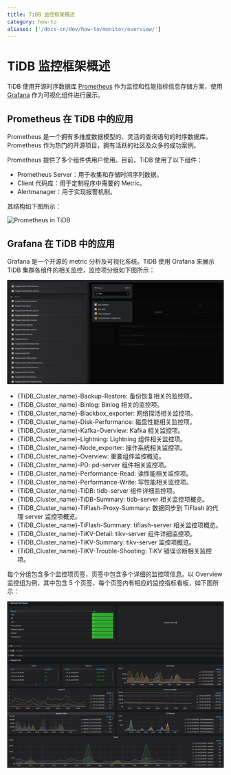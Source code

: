 ```yaml
---
title: TiDB 监控框架概述
category: how-to
aliases: ['/docs-cn/dev/how-to/monitor/overview/']
---
```


# TiDB 监控框架概述

TiDB 使用开源时序数据库 [Prometheus](https://prometheus.io) 作为监控和性能指标信息存储方案，使用 [Grafana](https://grafana.com/grafana) 作为可视化组件进行展示。

## Prometheus 在 TiDB 中的应用

Prometheus 是一个拥有多维度数据模型的、灵活的查询语句的时序数据库。Prometheus 作为热门的开源项目，拥有活跃的社区及众多的成功案例。

Prometheus 提供了多个组件供用户使用。目前，TiDB 使用了以下组件：

- Prometheus Server：用于收集和存储时间序列数据。
- Client 代码库：用于定制程序中需要的 Metric。
- Alertmanager：用于实现报警机制。

其结构如下图所示：

![Prometheus in TiDB](/media/prometheus-in-tidb.png)

## Grafana 在 TiDB 中的应用

Grafana 是一个开源的 metric 分析及可视化系统。TiDB 使用 Grafana 来展示 TiDB 集群各组件的相关监控，监控项分组如下图所示：

![Grafana monitored_groups](/media/grafana_monitored_groups.png)

- {TiDB_Cluster_name}-Backup-Restore: 备份恢复相关的监控项。
- {TiDB_Cluster_name}-Binlog: Binlog 相关的监控项。
- {TiDB_Cluster_name}-Blackbox_exporter: 网络探活相关监控项。
- {TiDB_Cluster_name}-Disk-Performance: 磁盘性能相关监控项。
- {TiDB_Cluster_name}-Kafka-Overview: Kafka 相关监控项。
- {TiDB_Cluster_name}-Lightning: Lightning 组件相关监控项。
- {TiDB_Cluster_name}-Node_exporter: 操作系统相关监控项。
- {TiDB_Cluster_name}-Overview: 重要组件监控概览。
- {TiDB_Cluster_name}-PD: pd-server 组件相关监控项。
- {TiDB_Cluster_name}-Performance-Read: 读性能相关监控项。
- {TiDB_Cluster_name}-Performance-Write: 写性能相关监控项。
- {TiDB_Cluster_name}-TiDB: tidb-server 组件详细监控项。
- {TiDB_Cluster_name}-TiDB-Summary: tidb-server 相关监控项概览。
- {TiDB_Cluster_name}-TiFlash-Proxy-Summary: 数据同步到 TiFlash 的代理 server 监控项概览。
- {TiDB_Cluster_name}-TiFlash-Summary: tiflash-server 相关监控项概览。
- {TiDB_Cluster_name}-TiKV-Detail: tikv-server 组件详细监控项。
- {TiDB_Cluster_name}-TiKV-Summary: tikv-server 监控项概览。
- {TiDB_Cluster_name}-TiKV-Trouble-Shooting: TiKV 错误诊断相关监控项。

每个分组包含多个监控项页签，页签中包含多个详细的监控项信息。以 Overview 监控组为例，其中包含 5 个页签，每个页签内有相应的监控指标看板，如下图所示：

![Grafana Overview](/media/grafana_monitor_overview.png)


